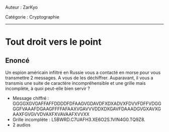 Auteur : ZarKyo

Catégorie : Cryptographie

---

# Tout droit vers le point

## Enoncé

Un espion américain infiltré en Russie vous a contacté en morse pour vous transmettre 2 messages. A vous de les déchiffrer.
Auparavant, il vous a transmis une suite de caractère incompréhensible et une grille mais incomplète, à quoi peut-elle bien servir ?

- Message chiffré : GGGGXGVGAFFAFFDDDDFDFAAGVGDAVDFXDXADVXFDVVFDFFVDGGGGFVAAAFDGAAGFFFFAFAAXVGAVVVDDXDXGAVFDAAADGVGXAVXGAAXFGVGVVDVAXFXVAVAAFXVVXX
- Grille incomplète : L5BWRD.C7UAFH3.XE6O2S.1VIN4G0.TQ9Z8.
- 2 audios
